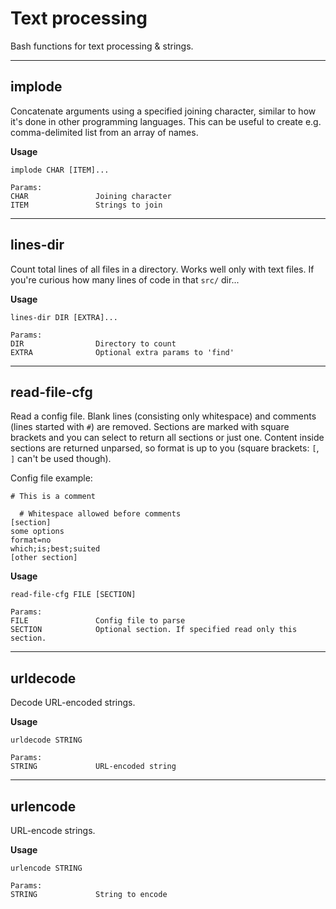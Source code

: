 # Text processing

Bash functions for text processing & strings.

---

## implode

Concatenate arguments using a specified joining character, similar to how it's done in other programming languages.
This can be useful to create e.g. comma-delimited list from an array of names.

**Usage**

```
implode CHAR [ITEM]...

Params:
CHAR               Joining character
ITEM               Strings to join
```

---

## lines-dir

Count total lines of all files in a directory. Works well only with text files.
If you're curious how many lines of code in that `src/` dir...

**Usage**

```
lines-dir DIR [EXTRA]...

Params:
DIR                Directory to count
EXTRA              Optional extra params to 'find'
```

---

## read-file-cfg

Read a config file. Blank lines (consisting only whitespace) and comments (lines started with `#`) are removed.
Sections are marked with square brackets and you can select to return all sections or just one.
Content inside sections are returned unparsed, so format is up to you (square brackets: `[`, `]` can't be used though).

Config file example:

```
# This is a comment

  # Whitespace allowed before comments
[section]
some options
format=no
which;is;best;suited
[other section]
```

**Usage**

```
read-file-cfg FILE [SECTION]

Params:
FILE               Config file to parse
SECTION            Optional section. If specified read only this section.
```

---

## urldecode

Decode URL-encoded strings.

**Usage**

```
urldecode STRING

Params:
STRING             URL-encoded string
```

---

## urlencode

URL-encode strings.

**Usage**

```
urlencode STRING

Params:
STRING             String to encode
```
